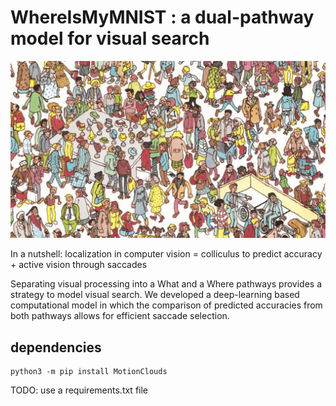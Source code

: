 # WhereIsMyMNIST : a dual-pathway model for visual search

![where is my 2](figures/charlie_mnist.jpeg)

In a nutshell: localization in computer vision = colliculus to predict accuracy + active vision through saccades

Separating visual processing into a What and a Where pathways provides a strategy to model visual search. We developed a deep-learning based computational model in which the comparison of predicted accuracies from both pathways allows for efficient saccade selection.



## dependencies

```
python3 -m pip install MotionClouds
```

TODO: use a requirements.txt file
